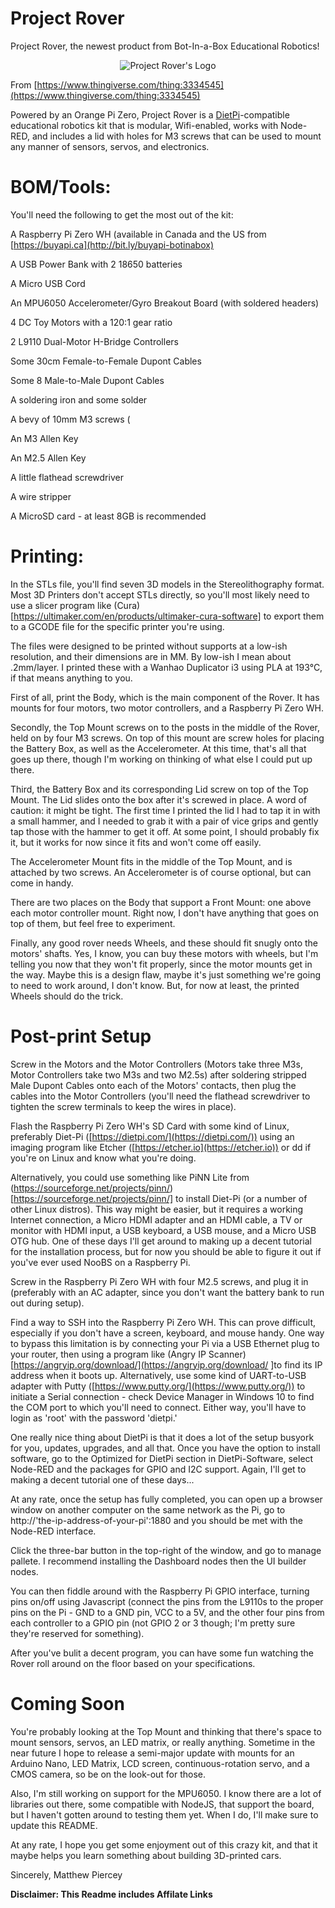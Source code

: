 # Project Rover
Project Rover, the newest product from Bot-In-a-Box Educational Robotics!

<p align="center"><img src="https://botinabox.ca/wp-content/uploads/2019/03/project-rover-logo.png" alt="Project Rover's Logo"></p>

From [https://www.thingiverse.com/thing:3334545](https://www.thingiverse.com/thing:3334545)

Powered by an Orange Pi Zero, Project Rover is a [DietPi](https://dietpi.com/)-compatible educational robotics kit that is modular, Wifi-enabled, works with Node-RED, and includes a lid with holes for M3 screws that can be used to mount any manner of sensors, servos, and electronics. 

# BOM/Tools:

You'll need the following to get the most out of the kit:

A Raspberry Pi Zero WH (available in Canada and the US from [https://buyapi.ca](http://bit.ly/buyapi-botinabox)

A USB Power Bank with 2 18650 batteries

A Micro USB Cord

An MPU6050 Accelerometer/Gyro Breakout Board (with soldered headers)

4 DC Toy Motors with a 120:1 gear ratio

2 L9110 Dual-Motor H-Bridge Controllers

Some 30cm Female-to-Female Dupont Cables

Some 8 Male-to-Male Dupont Cables

A soldering iron and some solder

A bevy of 10mm M3 screws (

An M3 Allen Key

An M2.5 Allen Key

A little flathead screwdriver

A wire stripper

A MicroSD card - at least 8GB is recommended

# Printing:

In the STLs file, you'll find seven 3D models in the Stereolithography format. Most 3D Printers don't accept STLs directly, so you'll most likely need to use a slicer program like (Cura)[https://ultimaker.com/en/products/ultimaker-cura-software] to export them to a GCODE file for the specific printer you're using. 

The files were designed to be printed without supports at a low-ish resolution, and their dimensions are in MM. By low-ish I mean about .2mm/layer. I printed these with a Wanhao Duplicator i3 using PLA at 193°C, if that means anything to you.

First of all, print the Body, which is the main component of the Rover. It has mounts for four motors, two motor controllers, and a Raspberry Pi Zero WH. 

Secondly, the Top Mount screws on to the posts in the middle of the Rover, held on by four M3 screws. On top of this mount are screw holes for placing the Battery Box, as well as the Accelerometer. At this time, that's all that goes up there, though I'm working on thinking of what else I could put up there.

Third, the Battery Box and its corresponding Lid screw on top of the Top Mount. The Lid slides onto the box after it's screwed in place. A word of caution: it might be tight. The first time I printed the lid I had to tap it in with a small hammer, and I needed to grab it with a pair of vice grips and gently tap those with the hammer to get it off. At some point, I should probably fix it, but it works for now since it fits and won't come off easily.

The Accelerometer Mount fits in the middle of the Top Mount, and is attached by two screws. An Accelerometer is of course optional, but can come in handy.

There are two places on the Body that support a Front Mount: one above each motor controller mount. Right now, I don't have anything that goes on top of them, but feel free to experiment.

Finally, any good rover needs Wheels, and these should fit snugly onto the motors' shafts. Yes, I know, you can buy these motors with wheels, but I'm telling you now that they won't fit properly, since the motor mounts get in the way. Maybe this is a design flaw, maybe it's just something we're going to need to work around, I don't know. But, for now at least, the printed Wheels should do the trick.

# Post-print Setup

Screw in the Motors and the Motor Controllers (Motors take three M3s, Motor Controllers take two M3s and two M2.5s) after soldering stripped Male Dupont Cables onto each of the Motors' contacts, then plug the cables into the Motor Controllers (you'll need the flathead screwdriver to tighten the screw terminals to keep the wires in place).

Flash the Raspberry Pi Zero WH's SD Card with some kind of Linux, preferably Diet-Pi ([https://dietpi.com/](https://dietpi.com/)) using an imaging program like Etcher ([https://etcher.io](https://etcher.io)) or dd if you're on Linux and know what you're doing.

Alternatively, you could use something like PiNN Lite from (https://sourceforge.net/projects/pinn/)[https://sourceforge.net/projects/pinn/] to install Diet-Pi (or a number of other Linux distros). This way might be easier, but it requires a working Internet connection, a Micro HDMI adapter and an HDMI cable, a TV or monitor with HDMI input, a USB keyboard, a USB mouse, and a Micro USB OTG hub. One of these days I'll get around to making up a decent tutorial for the installation process, but for now you should be able to figure it out if you've ever used NooBS on a Raspberry Pi.

Screw in the Raspberry Pi Zero WH with four M2.5 screws, and plug it in (preferably with an AC adapter, since you don't want the battery bank to run out during setup).

Find a way to SSH into the Raspberry Pi Zero WH. This can prove difficult, especially if you don't have a screen, keyboard, and mouse handy. One way to bypass this limitation is by connecting your Pi via a USB Ethernet plug to your router, then using a program like (Angry IP Scanner)[https://angryip.org/download/](https://angryip.org/download/ ]to find its IP address when it boots up. Alternatively, use some kind of UART-to-USB adapter with Putty ([https://www.putty.org/](https://www.putty.org/)) to initiate a Serial connection - check Device Manager in Windows 10 to find the COM port to which you'll need to connect. Either way, you'll have to login as 'root' with the password 'dietpi.' 

One really nice thing about DietPi is that it does a lot of the setup busyork for you, updates, upgrades, and all that. Once you have the option to install software, go to the Optimized for DietPi section in DietPi-Software, select Node-RED and the packages for GPIO and I2C support. Again, I'll get to making a decent tutorial one of these days...

At any rate, once the setup has fully completed, you can open up a browser window on another computer on the same network as the Pi, go to http://'the-ip-address-of-your-pi':1880 and you should be met with the Node-RED interface.

Click the three-bar button in the top-right of the window, and go to manage pallete. I recommend installing the Dashboard nodes then the UI builder nodes.

You can then fiddle around with the Raspberry Pi GPIO interface, turning pins on/off using Javascript (connect the pins from the L9110s to the proper pins on the Pi - GND to a GND pin, VCC to a 5V, and the other four pins from each controller to a GPIO pin (not GPIO 2 or 3 though; I'm pretty sure they're reserved for something).

After you've bulit a decent program, you can have some fun watching the Rover roll around on the floor based on your specifications.


# Coming Soon

You're probably looking at the Top Mount and thinking that there's space to mount sensors, servos, an LED matrix, or really anything. Sometime in the near future I hope to release a semi-major update with mounts for an Arduino Nano, LED Matrix, LCD screen, continuous-rotation servo, and a CMOS camera, so be on the look-out for those. 

Also, I'm still working on support for the MPU6050. I know there are a lot of libraries out there, some compatible with NodeJS, that support the board, but I haven't gotten around to testing them yet. When I do, I'll make sure to update this README.

At any rate, I hope you get some enjoyment out of this crazy kit, and that it maybe helps you learn something about building 3D-printed cars.

Sincerely, Matthew Piercey


**Disclaimer: This Readme includes Affilate Links**
